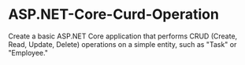 # ASP.NET-Core-Curd-Operation
Create a basic  ASP.NET Core application that performs CRUD (Create, Read, Update, Delete) operations on a simple entity, such as "Task" or "Employee."
